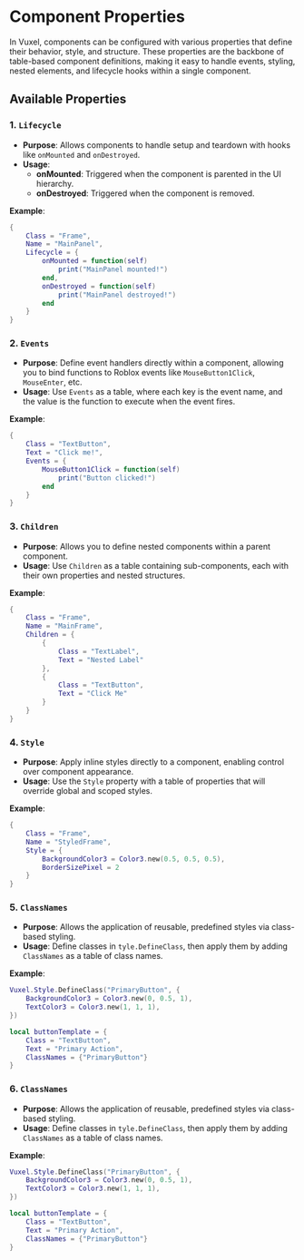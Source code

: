 # Component Properties

In Vuxel, components can be configured with various properties that define their behavior, style, and structure. These properties are the backbone of table-based component definitions, making it easy to handle events, styling, nested elements, and lifecycle hooks within a single component.

## Available Properties

### 1. `Lifecycle`

- **Purpose**: Allows components to handle setup and teardown with hooks like `onMounted` and `onDestroyed`.
- **Usage**:
  - **onMounted**: Triggered when the component is parented in the UI hierarchy.
  - **onDestroyed**: Triggered when the component is removed.
  
**Example**:
```lua
{
    Class = "Frame",
    Name = "MainPanel",
    Lifecycle = {
        onMounted = function(self)
            print("MainPanel mounted!")
        end,
        onDestroyed = function(self)
            print("MainPanel destroyed!")
        end
    }
}
```

### 2. `Events`
- **Purpose**: Define event handlers directly within a component, allowing you to bind functions to Roblox events like `MouseButton1Click`, `MouseEnter`, etc.
- **Usage**: Use `Events` as a table, where each key is the event name, and the value is the function to execute when the event fires.

**Example**:
```lua
{
    Class = "TextButton",
    Text = "Click me!",
    Events = {
        MouseButton1Click = function(self)
            print("Button clicked!")
        end
    }
}
```

### 3. `Children`
- **Purpose**: Allows you to define nested components within a parent component.
- **Usage**: Use `Children` as a table containing sub-components, each with their own properties and nested structures.

**Example**:
```lua
{
    Class = "Frame",
    Name = "MainFrame",
    Children = {
        {
            Class = "TextLabel",
            Text = "Nested Label"
        },
        {
            Class = "TextButton",
            Text = "Click Me"
        }
    }
}
```

### 4. `Style`
- **Purpose**: Apply inline styles directly to a component, enabling control over component appearance.
- **Usage**: Use the `Style` property with a table of properties that will override global and scoped styles.

**Example**:
```lua
{
    Class = "Frame",
    Name = "StyledFrame",
    Style = {
        BackgroundColor3 = Color3.new(0.5, 0.5, 0.5),
        BorderSizePixel = 2
    }
}
```

### 5. `ClassNames`
- **Purpose**: Allows the application of reusable, predefined styles via class-based styling.
- **Usage**: Define classes in `tyle.DefineClass`, then apply them by adding `ClassNames` as a table of class names.

**Example**:
```lua
Vuxel.Style.DefineClass("PrimaryButton", {
    BackgroundColor3 = Color3.new(0, 0.5, 1),
    TextColor3 = Color3.new(1, 1, 1),
})

local buttonTemplate = {
    Class = "TextButton",
    Text = "Primary Action",
    ClassNames = {"PrimaryButton"}
}
```

### 6. `ClassNames`
- **Purpose**: Allows the application of reusable, predefined styles via class-based styling.
- **Usage**: Define classes in `tyle.DefineClass`, then apply them by adding `ClassNames` as a table of class names.

**Example**:
```lua
Vuxel.Style.DefineClass("PrimaryButton", {
    BackgroundColor3 = Color3.new(0, 0.5, 1),
    TextColor3 = Color3.new(1, 1, 1),
})

local buttonTemplate = {
    Class = "TextButton",
    Text = "Primary Action",
    ClassNames = {"PrimaryButton"}
}
```
